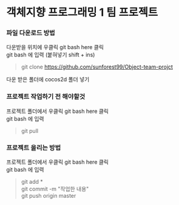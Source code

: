 # 객체지향 프로그래밍 1 팀 프로젝트

### 파일 다운로드 방법
다운받을 위치에 우클릭 git bash here 클릭<br>
git bash 에 입력 (붙혀넣기 shift + ins)
> git clone https://github.com/sunforest99/Object-team-projct

다운 받은 폴더에 cocos2d 폴더 넣기

### 프로젝트 작업하기 전 해야할것
프로젝트 폴더에서 우클릭 git bash here 클릭<br>
git bash 에 입력
> git pull

### 프로젝트 올리는 방법
프로젝트 폴더에서 우클릭 git bash here 클릭<br>
git bash 에 입력
> git add *<br>
> git commit -m "작업한 내용"<br>
> git push origin master
